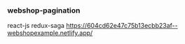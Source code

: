 ### webshop-pagination
react-js redux-saga
https://604cd62e47c75b13ecbb23af--webshopexample.netlify.app/
